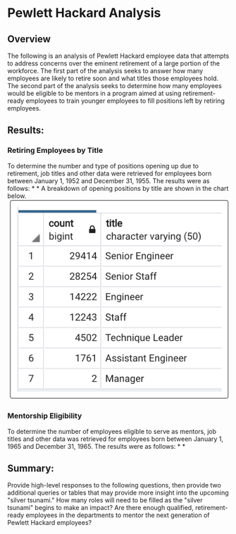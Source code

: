 # Pewlett Hackard Analysis

## Overview
The following is an analysis of Pewlett Hackard employee data that attempts to address concerns over the eminent retirement of a large portion of the workforce. The first part of the analysis seeks to answer how many employees are likely to retire soon and what titles those employees hold. The second part of the analysis seeks to determine how many employees would be eligible to be mentors in a program aimed at using retirement-ready employees to train younger employees to fill positions left by retiring employees. 

## Results: 

### Retiring Employees by Title 

To determine the number and type of positions opening up due to retirement, job titles and other data were retrieved for employees born between January 1, 1952 and December 31, 1955. The results were as follows:
    * 
    * 
A breakdown of opening positions by title are shown in the chart below.
![](retiring_counts_by_title.png)    

### Mentorship Eligibility

To determine the number of employees eligible to serve as mentors, job titles and other data was retrieved for employees born between January 1, 1965 and December 31, 1965. The results were as follows:
    *
    *
    
## Summary: 

Provide high-level responses to the following questions, then provide two additional queries or tables that may provide more insight into the upcoming "silver tsunami."
How many roles will need to be filled as the "silver tsunami" begins to make an impact?
Are there enough qualified, retirement-ready employees in the departments to mentor the next generation of Pewlett Hackard employees?